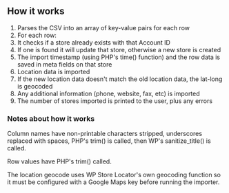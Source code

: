## How it works
1. Parses the CSV into an array of key-value pairs for each row
2. For each row:
  1. It checks if a store already exists with that Account ID
  2. If one is found it will update that store, otherwise a new store is created
  3. The import timestamp (using PHP's time() function) and the row data is saved in meta fields on that store
  4. Location data is imported
  5. If the new location data doesn't match the old location data, the lat-long is geocoded
  6. Any additional information (phone, website, fax, etc) is imported
3. The number of stores imported is printed to the user, plus any errors

### Notes about how it works
Column names have non-printable characters stripped, underscores replaced with spaces, PHP's trim() is called, then WP's sanitize_title() is called.

Row values have PHP's trim() called.

The location geocode uses WP Store Locator's own geocoding function so it must be configured with a Google Maps key before running the importer.